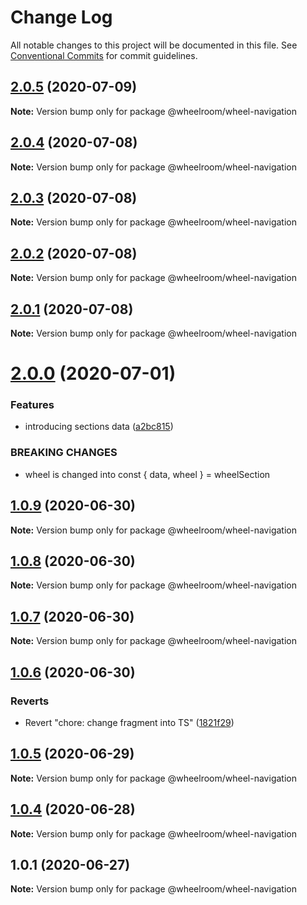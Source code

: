 # Change Log

All notable changes to this project will be documented in this file.
See [Conventional Commits](https://conventionalcommits.org) for commit guidelines.

## [2.0.5](https://github.com/wheelroom/wheelroom/compare/@wheelroom/wheel-navigation@2.0.4...@wheelroom/wheel-navigation@2.0.5) (2020-07-09)

**Note:** Version bump only for package @wheelroom/wheel-navigation





## [2.0.4](https://github.com/wheelroom/wheelroom/compare/@wheelroom/wheel-navigation@2.0.3...@wheelroom/wheel-navigation@2.0.4) (2020-07-08)

**Note:** Version bump only for package @wheelroom/wheel-navigation





## [2.0.3](https://github.com/wheelroom/wheelroom/compare/@wheelroom/wheel-navigation@2.0.2...@wheelroom/wheel-navigation@2.0.3) (2020-07-08)

**Note:** Version bump only for package @wheelroom/wheel-navigation





## [2.0.2](https://github.com/wheelroom/wheelroom/compare/@wheelroom/wheel-navigation@2.0.1...@wheelroom/wheel-navigation@2.0.2) (2020-07-08)

**Note:** Version bump only for package @wheelroom/wheel-navigation





## [2.0.1](https://github.com/wheelroom/wheelroom/compare/@wheelroom/wheel-navigation@2.0.0...@wheelroom/wheel-navigation@2.0.1) (2020-07-08)

**Note:** Version bump only for package @wheelroom/wheel-navigation





# [2.0.0](https://github.com/wheelroom/wheelroom/compare/@wheelroom/wheel-navigation@1.0.9...@wheelroom/wheel-navigation@2.0.0) (2020-07-01)


### Features

* introducing sections data ([a2bc815](https://github.com/wheelroom/wheelroom/commit/a2bc8156909f859215ff528a03e2af7ed9248359))


### BREAKING CHANGES

* wheel is changed into const { data, wheel } = wheelSection





## [1.0.9](https://github.com/wheelroom/wheelroom/compare/@wheelroom/wheel-navigation@1.0.8...@wheelroom/wheel-navigation@1.0.9) (2020-06-30)

**Note:** Version bump only for package @wheelroom/wheel-navigation





## [1.0.8](https://github.com/wheelroom/wheelroom/compare/@wheelroom/wheel-navigation@1.0.7...@wheelroom/wheel-navigation@1.0.8) (2020-06-30)

**Note:** Version bump only for package @wheelroom/wheel-navigation





## [1.0.7](https://github.com/wheelroom/wheelroom/compare/@wheelroom/wheel-navigation@1.0.6...@wheelroom/wheel-navigation@1.0.7) (2020-06-30)

**Note:** Version bump only for package @wheelroom/wheel-navigation





## [1.0.6](https://github.com/wheelroom/wheelroom/compare/@wheelroom/wheel-navigation@1.0.5...@wheelroom/wheel-navigation@1.0.6) (2020-06-30)


### Reverts

* Revert "chore: change fragment into TS" ([1821f29](https://github.com/wheelroom/wheelroom/commit/1821f2940ac9e11ab9cb99c8d3db25df2dfebe47))





## [1.0.5](https://github.com/wheelroom/wheelroom/compare/@wheelroom/wheel-navigation@1.0.4...@wheelroom/wheel-navigation@1.0.5) (2020-06-29)

**Note:** Version bump only for package @wheelroom/wheel-navigation





## [1.0.4](https://github.com/wheelroom/wheelroom/compare/@wheelroom/wheel-navigation@1.0.1...@wheelroom/wheel-navigation@1.0.4) (2020-06-28)

**Note:** Version bump only for package @wheelroom/wheel-navigation





## 1.0.1 (2020-06-27)

**Note:** Version bump only for package @wheelroom/wheel-navigation

